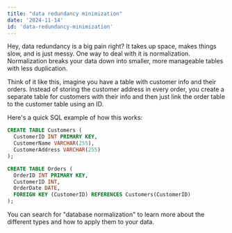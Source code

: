 ```yaml
---
title: "data redundancy minimization"
date: '2024-11-14'
id: 'data-redundancy-minimization'
---
```


Hey, data redundancy is a big pain right? It takes up space, makes things slow, and is just messy. One way to deal with it is normalization. Normalization breaks your data down into smaller, more manageable tables with less duplication. 

Think of it like this, imagine you have a table with customer info and their orders. Instead of storing the customer address in every order, you create a separate table for customers with their info and then just link the order table to the customer table using an ID. 

Here's a quick SQL example of how this works:

```sql
CREATE TABLE Customers (
  CustomerID INT PRIMARY KEY,
  CustomerName VARCHAR(255),
  CustomerAddress VARCHAR(255)
);

CREATE TABLE Orders (
  OrderID INT PRIMARY KEY,
  CustomerID INT,
  OrderDate DATE,
  FOREIGN KEY (CustomerID) REFERENCES Customers(CustomerID)
);
```

You can search for "database normalization" to learn more about the different types and how to apply them to your data.

